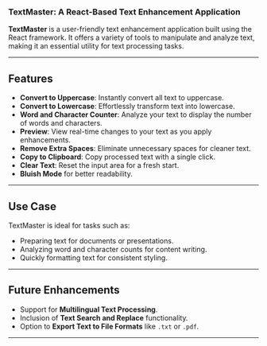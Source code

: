 ### TextMaster: A React-Based Text Enhancement Application

**TextMaster** is a user-friendly text enhancement application built using the React framework. It offers a variety of tools to manipulate and analyze text, making it an essential utility for text processing tasks.

---

## Features

- **Convert to Uppercase**: Instantly convert all text to uppercase.
- **Convert to Lowercase**: Effortlessly transform text into lowercase.
- **Word and Character Counter**: Analyze your text to display the number of words and characters.
- **Preview**: View real-time changes to your text as you apply enhancements.
- **Remove Extra Spaces**: Eliminate unnecessary spaces for cleaner text.
- **Copy to Clipboard**: Copy processed text with a single click.
- **Clear Text**: Reset the input area for a fresh start.
- **Bluish Mode** for better readability.

---

## Use Case

TextMaster is ideal for tasks such as:

- Preparing text for documents or presentations.
- Analyzing word and character counts for content writing.
- Quickly formatting text for consistent styling.

---

## Future Enhancements

- Support for **Multilingual Text Processing**.
- Inclusion of **Text Search and Replace** functionality.
- Option to **Export Text to File Formats** like `.txt` or `.pdf`.

---

